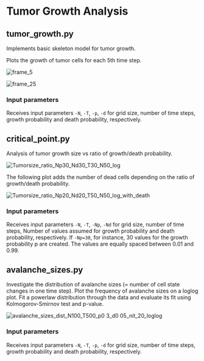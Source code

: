 # Tumor Growth Analysis

## tumor_growth.py
Implements basic skeleton model for tumor growth. 

Plots the growth of tumor cells for each 5th time step. 


![frame_5](https://github.com/user-attachments/assets/3d93e803-d0e7-40e3-b8f2-77fdee8edb88)

![frame_25](https://github.com/user-attachments/assets/314a44e9-1ed4-46df-802b-0ea4a80520b5)


### Input parameters 
Receives input parameters `-N`, `-T`, `-p`, `-d` for grid size, number of time steps, growth probability and death probability, respectively. 


## critical_point.py
Analysis of tumor growth size vs ratio of growth/death probability. 


![Tumorsize_ratio_Np30_Nd30_T30_N50_log](https://github.com/user-attachments/assets/26d07ef0-1b6e-461c-95cf-1db77b9ea78d)

The following plot adds the number of dead cells depending on the ratio of growth/death probability. 

![Tumorsize_ratio_Np20_Nd20_T50_N50_log_with_death](https://github.com/user-attachments/assets/fa2ad329-91b2-408f-b922-fc7a884b6959)


### Input parameters
Receives input parameters `-N`, `-T`, `-Np`, `-Nd` for grid size, number of time steps, Number of values assumed for growth probability and death probability, respectively. If `-Np=30`, for instance, 30 values for the growth probability p are created. The values are equally spaced between 0.01 and 0.99. 

## avalanche_sizes.py
Investigate the distribution of avalanche sizes (= number of cell state changes in one time step). Plot the frequency of avalanche sizes on a loglog plot. Fit a powerlaw distribution through the data and evaluate its fit using Kolmogorov-Smirnov test and p-value. 

![avalanche_sizes_dist_N100_T500_p0 3_d0 05_nit_20_loglog](https://github.com/user-attachments/assets/095c2e2b-9257-4fc5-a1ca-fdc41051d4fc)


### Input parameters
Receives input parameters `-N`, `-T`, `-p`, `-d` for grid size, number of time steps, growth probability and death probability, respectively. 




